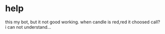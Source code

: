 # help
this my bot, but it not good working. when candle is red,red it choosed call? i can not understand...
